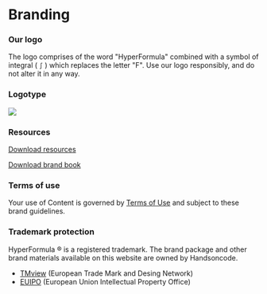 # Branding

### Our logo

The logo comprises of the word "HyperFormula" combined with a symbol of integral \( `∫` \) which replaces the letter "F". Use our logo responsibly, and do not alter it in any way.

### Logotype

![](/hf_logo_black-3x%20%281%29.png)

### Resources

[Download resources](/hyperformula\_logo.zip)

[Download brand book](/hyperformula\_brand\_book.pdf)

### Terms of use

Your use of Content is governed by [Terms of Use](https://handsontable.com/terms-of-use) and subject to these brand guidelines.

### Trademark protection

HyperFormula ® is a registered trademark. The brand package and other brand materials available on this website are owned by Handsoncode.

* [TMview](https://www.tmdn.org/tmview/#/tmview/detail/EM500000018141121) \(European Trade Mark and Desing Network\)
* [EUIPO](https://www.euipo.europa.eu/eSearch/#details/trademarks/018141121) \(European Union Intellectual Property Office\)

